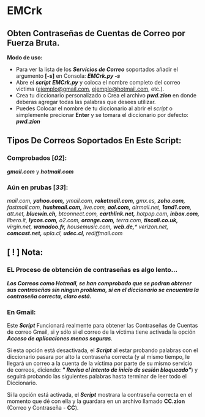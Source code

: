 # EMCrk

## Obten Contraseñas de Cuentas de Correo por Fuerza Bruta.

**Modo de uso:**
 + Para ver la lista de los ***Servicios de Correo*** soportados añadir el argumento **[-s]** en Consola: ***EMCrk.py -s***
 + Abre el ***script*** ***EMCrk.py*** y coloca el nombre completo del correo victima (ejemplo@gmail.com, ejemplo@hotmail.com, etc.).
 + Crea tu diccionario personalizado o Crea el archivo ***pwd.zion*** en donde deberas agregar todas las palabras que desees utilizar.
 + Puedes Colocar el nombre de tu diccionario al abrir el *script* o simplemente precionar **Enter** y se tomara el diccionario por defecto: ***pwd.zion***

## Tipos De Correos Soportados En Este Script:

### Comprobados [_02_]:

***gmail.com*** y ***hotmail.com***

### Aún en prubas [_33_]:

_mail.com,          **yahoo.com,**          ymail.com,         **roketmail.com,**     gmx.es,
**zoho.com,**          fastmail.com,       **hushmail.com,**      live.com,          **aol.com,**
airmail.net,       **1and1.com,**          att.net,           **bluewin.ch,**        btconnect.com,
**earthlink.net,**     hotpop.com,         **inbox.com,**         libero.it,         **lycos.com,**
o2.com,            **orange.com,**         terra.com,         **tiscali.co.uk,**     virgin.net,
**wanadoo.fr,**        housemusic.com,     **web.de,***            verizon.net,       **comcast.net,**
upla.cl,           **udec.cl,**            rediffmail.com_
 
## [ ! ] Nota:

### EL Proceso de obtención de contraseñas es algo lento...

***Los Correos como Hotmail, se han comprobado que se podran obtener sus contraseñas sin ningun problema, si en el diccionario se encuentra la contraseña correcta, claro está.***

### En Gmail:
Este ***Script*** Funcionará realmente para obtener las Contraseñas de Cuentas de correo Gmail, si y sólo si el correo de la víctima tiene activada la opción ***Acceso de aplicaciones menos seguras***.

Si esta opción está desactivada, el ***Script*** al estar probando palabras con el diccionario pasara por alto la contraseña correcta (y al mismo tiempo, le llegará un correo a la cuenta de la víctima por parte de su mismo servicio de correos, diciendo: ***"	Revisa el intento de inicio de sesión bloqueado"***) y seguirá probando las siguientes palabras hasta terminar de leer todo el Diccionario.

Si la opción está activada, el ***Script*** mostrara la contraseña correcta en el momento que dé con ella y la guardara en un archivo llamado **CC.zion** (Correo y Contraseña - **CC**).
